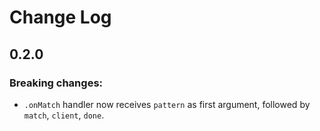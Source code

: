 # Change Log

## 0.2.0

### Breaking changes:

* `.onMatch` handler now receives `pattern` as first argument, followed by `match`, `client`, `done`.
